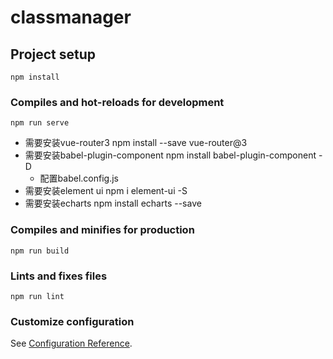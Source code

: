 # classmanager

## Project setup
```
npm install
```

### Compiles and hot-reloads for development
```
npm run serve
```
- 需要安装vue-router3 npm install --save vue-router@3
- 需要安装babel-plugin-component npm install babel-plugin-component -D
  - 配置babel.config.js
- 需要安装element ui   npm i element-ui -S
- 需要安装echarts npm install echarts --save
### Compiles and minifies for production
```
npm run build
```

### Lints and fixes files
```
npm run lint
```

### Customize configuration
See [Configuration Reference](https://cli.vuejs.org/config/).
